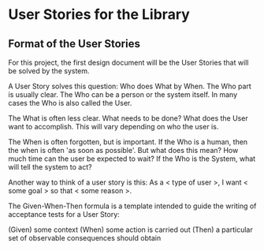 # User Stories for the Library
## Format of the User Stories
For this project, the first design document will be the 
User Stories that will be solved by the system.

A User Story solves this question: Who does What by When. The Who part is usually
clear.  The Who can be a person or the system itself.  In many cases the Who is 
also called the User.  

The What is often less clear.  What needs to be done?  What does the User want to accomplish.
This will vary depending on who the user is.

The When is often forgotten, but is important.  If the Who is a human, then the when is often
'as soon as possible'.  But what does this mean?  How much time can the user be
expected to wait?  If the Who is the System, what will tell the system to act?

Another way to think of a user story is this:
As a < type of user >, I want < some goal > so that < some reason >.

The Given-When-Then formula is a template intended to guide the writing 
of acceptance tests for a User Story:

(Given) some context
(When) some action is carried out
(Then) a particular set of observable consequences should obtain